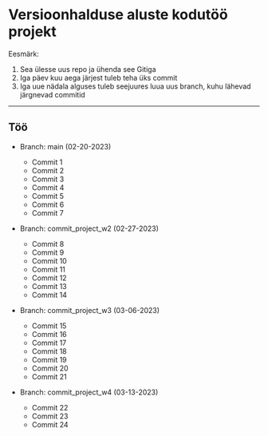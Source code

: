 # Versioonhalduse aluste kodutöö projekt

Eesmärk:
1) Sea ülesse uus repo ja ühenda see Gitiga
2) Iga päev kuu aega järjest tuleb teha üks commit
3) Iga uue nädala alguses tuleb seejuures luua uus branch, kuhu lähevad järgnevad commitid

***

## Töö
 
 * Branch: main (02-20-2023)
    * Commit 1
    * Commit 2
    * Commit 3
    * Commit 4
    * Commit 5
    * Commit 6
    * Commit 7

* Branch: commit_project_w2 (02-27-2023)
    * Commit 8
    * Commit 9
    * Commit 10
    * Commit 11
    * Commit 12
    * Commit 13
    * Commit 14

* Branch: commit_project_w3 (03-06-2023)
    * Commit 15
    * Commit 16
    * Commit 17
    * Commit 18
    * Commit 19
    * Commit 20
    * Commit 21

* Branch: commit_project_w4 (03-13-2023)
    * Commit 22
    * Commit 23
    * Commit 24